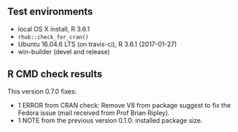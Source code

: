 ## Test environments
* local OS X install, R 3.6.1
* `rhub::check_for_cran()`
* Ubuntu 16.04.6 LTS (on travis-ci), R 3.6.1 (2017-01-27)
* win-builder (devel and release)

## R CMD check results
This version 0.7.0 fixes:
  - 1 ERROR from CRAN check: Remove V8 from package suggest to fix the Fedora issue (mail received from Prof Brian Ripley).  
  - 1 NOTE from the previous version 0.1.0: installed package size.
